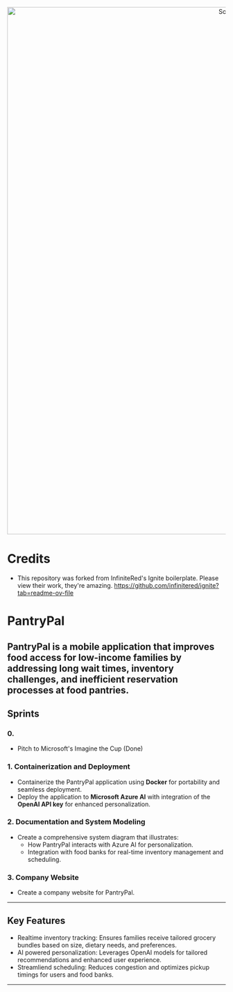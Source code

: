 
<p align="center">
  <img width="1213" alt="Screenshot 2025-01-22 at 4 22 09 PM" src="https://github.com/user-attachments/assets/eb2dda77-9f0d-4579-98af-1b8a5dd43ce1" alt="PantryPal README Splash Image" />
</p>

# Credits
- This repository was forked from InfiniteRed's Ignite boilerplate. Please view their work, they're amazing. https://github.com/infinitered/ignite?tab=readme-ov-file
# PantryPal

**PantryPal** is a mobile application that improves food access for low-income families by addressing long wait times, inventory challenges, and inefficient reservation processes at food pantries.
---

## Sprints
### 0.
- Pitch to Microsoft's Imagine the Cup (Done)
### 1. Containerization and Deployment
- Containerize the PantryPal application using **Docker** for portability and seamless deployment.
- Deploy the application to **Microsoft Azure AI** with integration of the **OpenAI API key** for enhanced personalization.

### 2. Documentation and System Modeling
- Create a comprehensive system diagram that illustrates:
  - How PantryPal interacts with Azure AI for personalization.
  - Integration with food banks for real-time inventory management and scheduling.
 
### 3. Company Website
- Create a company website for PantryPal.

---

## Key Features
- Realtime inventory tracking: Ensures families receive tailored grocery bundles based on size, dietary needs, and preferences.
- AI powered personalization: Leverages OpenAI models for tailored recommendations and enhanced user experience.
- Streamliend scheduling: Reduces congestion and optimizes pickup timings for users and food banks.

---
